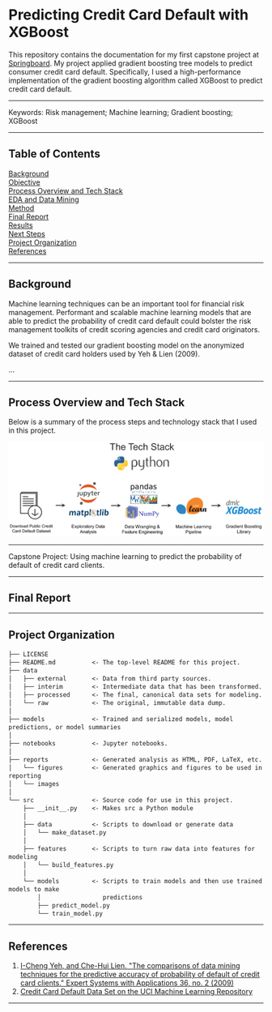 Predicting Credit Card Default with XGBoost
==============================


This repository contains the documentation for my first capstone project at [Springboard](https://www.springboard.com/workshops/data-science-career-track).  My project applied gradient boosting tree models to predict consumer credit card default.   Specifically, I used a high-performance implementation of the gradient boosting algorithm called XGBoost to predict credit card default.  

------------

Keywords:  Risk management; Machine learning; Gradient boosting; XGBoost

------------


## Table of Contents

[Background](#background)  
[Objective](#objective)  
[Process Overview and Tech Stack](#process-overview-and-tech-stack)   
[EDA and Data Mining](#eda-and-data-mining)  
[Method](#method)   
[Final Report](#final-report)   
[Results](#results)   
[Next Steps](#next-steps)   
[Project Organization](#project-organization)  
[References](#references)  


------------

## Background

Machine learning techniques can be an important tool for financial risk management.  Performant and scalable machine learning models that are able to predict the probability of credit card default could bolster the risk management toolkits of credit scoring agencies and credit card originators.  




We trained and tested our gradient boosting model on the anonymized dataset of credit card holders used by Yeh & Lien (2009).  

...


------------

## Process Overview and Tech Stack

Below is a summary of the process steps and technology stack that I used in this project.

![tech-stack](reports/images/tech-stack.png)


<!---
Below is a summary of the process steps which begins with data exploration and data munging. The model requires that the input be transformed into binary vectors which was done by parsing the csv in Python. Next, I used Apache Spark's implementation of MinHash LSH to take advantage of distributed computing to evaluate many parallel similarity calculations. The PySpark script was executed on an AWS virtual machine for additional computing power and resources. The output csv was uploaded to a Postgres database where it is available to be queried by users.
--->




------------


Capstone Project: Using machine learning to predict the probability of default of credit card clients.


------------

## Final Report



<!---
The final report for this project can be found [here](https://github.com/zkneupper/Default-Prediction-Capstone/blob/master/reports/Final-Report_Predicting-Credit-Card-Default-with-XGBoost.pdf)
--->


<!---
      The final report for this project can be found [here](https://github.com/zkneupper/Default-Prediction-Capstone/blob/master/reports/Inferential-Statistics-Report.pdf)
--->

------------

## Project Organization

    ├── LICENSE
    ├── README.md          <- The top-level README for this project.
    ├── data
    │   ├── external       <- Data from third party sources.
    │   ├── interim        <- Intermediate data that has been transformed.    
    │   ├── processed      <- The final, canonical data sets for modeling.
    │   └── raw            <- The original, immutable data dump.
    │
    ├── models             <- Trained and serialized models, model predictions, or model summaries
    │
    ├── notebooks          <- Jupyter notebooks.
    │
    ├── reports            <- Generated analysis as HTML, PDF, LaTeX, etc.
    │   └── figures        <- Generated graphics and figures to be used in reporting
    │   └── images    
    │
    └── src                <- Source code for use in this project.
        ├── __init__.py    <- Makes src a Python module
        │
        ├── data           <- Scripts to download or generate data
        │   └── make_dataset.py
        │
        ├── features       <- Scripts to turn raw data into features for modeling
        │   └── build_features.py
        │
        └── models         <- Scripts to train models and then use trained models to make
            │                 predictions
            ├── predict_model.py
            └── train_model.py


------------

## References

1. [I-Cheng Yeh, and Che-Hui Lien. "The comparisons of data mining techniques for the predictive accuracy of probability of default of credit card clients." Expert Systems with Applications 36, no. 2 (2009)](https://pdfs.semanticscholar.org/1cac/ac4f0ea9fdff3cd88c151c94115a9fddcf33.pdf)
2. [Credit Card Default Data Set on the UCI Machine Learning Repository](https://archive.ics.uci.edu/ml/datasets/default%20of%20credit%20card%20clients)


------------
